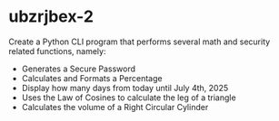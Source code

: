# ubzrjbex-2

Create a Python CLI program that performs several math and security related functions, namely:

- Generates a Secure Password
- Calculates and Formats a Percentage
- Display how many days from today until July 4th, 2025
- Uses the Law of Cosines to calculate the leg of a triangle
- Calculates the volume of a Right Circular Cylinder
